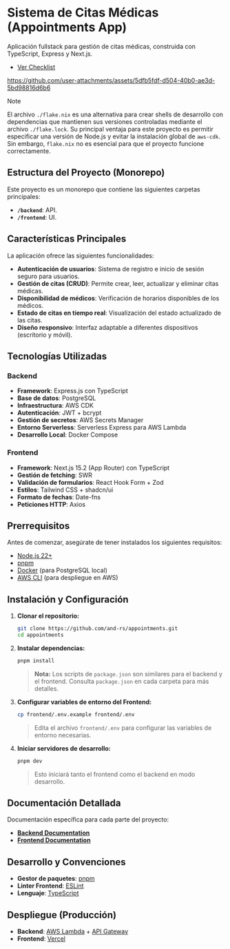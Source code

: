 # Sistema de Citas Médicas (Appointments App)

Aplicación fullstack para gestión de citas médicas, construida con TypeScript, Express y Next.js.

  - [Ver Checklist](./CHECKLIST.md)


https://github.com/user-attachments/assets/5dfb5fdf-d504-40b0-ae3d-5bd98816d6b6


> [!NOTE]
> El archivo `./flake.nix` es una alternativa para crear shells de desarrollo con dependencias que mantienen sus versiones controladas mediante el archivo `./flake.lock`. Su principal ventaja para este proyecto es permitir especificar una versión de Node.js y evitar la instalación global de `aws-cdk`. Sin embargo, `flake.nix` no es esencial para que el proyecto funcione correctamente.

## Estructura del Proyecto (Monorepo)

Este proyecto es un monorepo que contiene las siguientes carpetas principales:

  - **`/backend`**:  API.
  - **`/frontend`**: UI.

## Características Principales

La aplicación ofrece las siguientes funcionalidades:

  * **Autenticación de usuarios**:  Sistema de registro e inicio de sesión seguro para usuarios.
  * **Gestión de citas (CRUD)**:  Permite crear, leer, actualizar y eliminar citas médicas.
  * **Disponibilidad de médicos**:  Verificación de horarios disponibles de los médicos.
  * **Estado de citas en tiempo real**:  Visualización del estado actualizado de las citas.
  * **Diseño responsivo**:  Interfaz adaptable a diferentes dispositivos (escritorio y móvil).

## Tecnologías Utilizadas

### Backend

  * **Framework**: Express.js con TypeScript
  * **Base de datos**: PostgreSQL
  * **Infraestructura**: AWS CDK
  * **Autenticación**: JWT + bcrypt
  * **Gestión de secretos**: AWS Secrets Manager
  * **Entorno Serverless**: Serverless Express para AWS Lambda
  * **Desarrollo Local**: Docker Compose

### Frontend

  * **Framework**: Next.js 15.2 (App Router) con TypeScript
  * **Gestión de fetching**: SWR
  * **Validación de formularios**: React Hook Form + Zod
  * **Estilos**: Tailwind CSS + shadcn/ui
  * **Formato de fechas**: Date-fns
  * **Peticiones HTTP**: Axios

## Prerrequisitos

Antes de comenzar, asegúrate de tener instalados los siguientes requisitos:

  * [Node.js 22+](https://nodejs.org/)
  * [pnpm](https://pnpm.io/)
  * [Docker](https://www.docker.com/) (para PostgreSQL local)
  * [AWS CLI](https://aws.amazon.com/cli/) (para despliegue en AWS)

## Instalación y Configuración

1.  **Clonar el repositorio:**

    ```bash
    git clone https://github.com/and-rs/appointments.git
    cd appointments
    ```

2.  **Instalar dependencias:**

    ```bash
    pnpm install
    ```

    > **Nota:** Los scripts de `package.json` son similares para el backend y el frontend. Consulta `package.json` en cada carpeta para más detalles.

3.  **Configurar variables de entorno del Frontend:**

    ```bash
    cp frontend/.env.example frontend/.env
    ```

    > Edita el archivo `frontend/.env` para configurar las variables de entorno necesarias.

4.  **Iniciar servidores de desarrollo:**

    ```bash
    pnpm dev
    ```

    > Esto iniciará tanto el frontend como el backend en modo desarrollo.

## Documentación Detallada

Documentación específica para cada parte del proyecto:
  * **[Backend Documentation](./backend/README.md)**
  * **[Frontend Documentation](./frontend/README.md)**

## Desarrollo y Convenciones

  * **Gestor de paquetes**: [pnpm](https://pnpm.io/)
  * **Linter Frontend**: [ESLint](https://eslint.org/)
  * **Lenguaje**: [TypeScript](https://www.typescriptlang.org/)

## Despliegue (Producción)

  * **Backend**: [AWS Lambda](https://aws.amazon.com/lambda/) + [API Gateway](https://aws.amazon.com/api-gateway/)
  * **Frontend**: [Vercel](https://vercel.com/)
